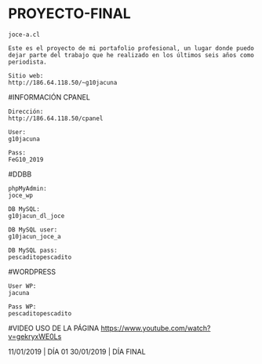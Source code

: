 # PROYECTO-FINAL

	joce-a.cl

	Este es el proyecto de mi portafolio profesional, un lugar donde puedo dejar parte del trabajo que he realizado en los últimos seis años como periodista.

	Sitio web:
	http://186.64.118.50/~g10jacuna

#INFORMACIÓN CPANEL

	Dirección:
	http://186.64.118.50/cpanel

	User:
	g10jacuna

	Pass:
	FeG10_2019

#DDBB

	phpMyAdmin:
	joce_wp

	DB MySQL:
	g10jacun_dl_joce

	DB MySQL user:
	g10jacun_joce_a

	DB MySQL pass:
	pescaditopescadito

#WORDPRESS

	User WP:
	jacuna

	Pass WP:
	pescaditopescadito

#VIDEO USO DE LA PÁGINA
	https://www.youtube.com/watch?v=gekryxWE0Ls










11/01/2019 | DÍA 01
30/01/2019 | DÍA FINAL